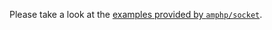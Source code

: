 Please take a look at the [examples provided by `amphp/socket`](https://github.com/amphp/socket/tree/master/examples).
